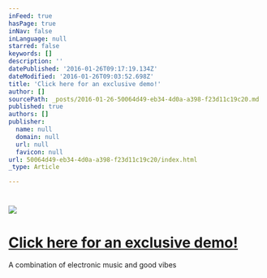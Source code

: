 ```yaml
---
inFeed: true
hasPage: true
inNav: false
inLanguage: null
starred: false
keywords: []
description: ''
datePublished: '2016-01-26T09:17:19.134Z'
dateModified: '2016-01-26T09:03:52.698Z'
title: 'Click here for an exclusive demo!'
author: []
sourcePath: _posts/2016-01-26-50064d49-eb34-4d0a-a398-f23d11c19c20.md
published: true
authors: []
publisher:
  name: null
  domain: null
  url: null
  favicon: null
url: 50064d49-eb34-4d0a-a398-f23d11c19c20/index.html
_type: Article

---
```

# ![](https://s3-us-west-2.amazonaws.com/the-grid-img/p/820e0fa42a2c70af7ff0748e074e3d802dd69dde.jpg)

# [Click here for an exclusive demo!][0]

A combination of electronic music and good vibes

[0]: https://app.thegrid.io/posts/50064d49-eb34-4d0a-a398-f23d11c19c20/www.soundcloud.com/adam_phase